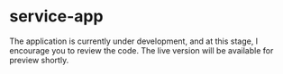 # service-app
The application is currently under development, and at this stage, I encourage you to review the code. The live version will be available for preview shortly.
